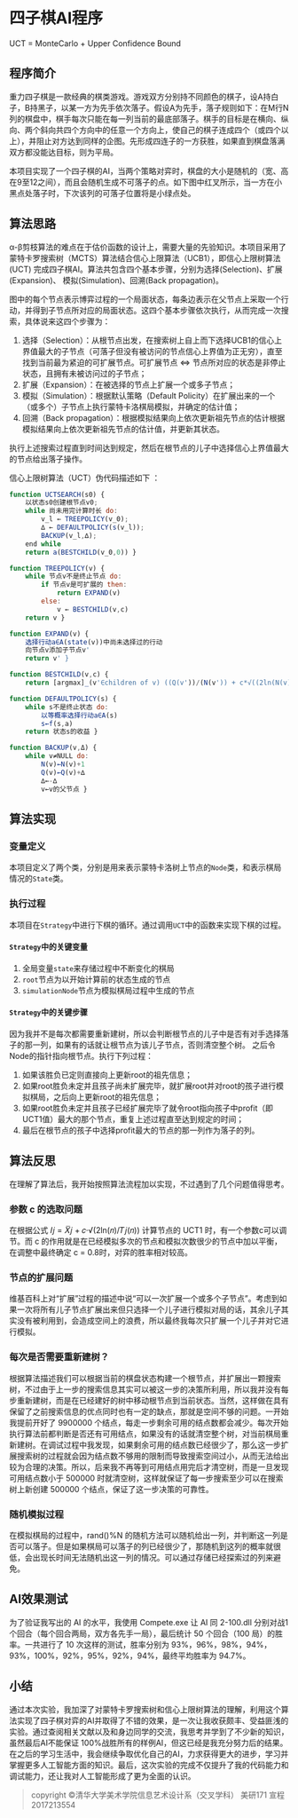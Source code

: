 # 四子棋AI程序
UCT = MonteCarlo + Upper Confidence Bound

## 程序简介
重力四子棋是一款经典的棋类游戏。游戏双方分别持不同颜色的棋子，设A持白子，B持黑子，以某一方为先手依次落子。假设A为先手，落子规则如下：在M行N列的棋盘中，棋手每次只能在每一列当前的最底部落子。棋手的目标是在横向、纵向、两个斜向共四个方向中的任意一个方向上，使自己的棋子连成四个（或四个以上），并阻止对方达到同样的企图。先形成四连子的一方获胜，如果直到棋盘落满双方都没能达目标，则为平局。

本项目实现了一个四子棋的AI，当两个策略对弈时，棋盘的大小是随机的（宽、高在9至12之间），而且会随机生成不可落子的点。如下图中红叉所示，当一方在小黑点处落子时，下次该列的可落子位置将是小绿点处。

## 算法思路
α-β剪枝算法的难点在于估价函数的设计上，需要大量的先验知识。本项目采用了蒙特卡罗搜索树（MCTS）算法结合信心上限算法（UCB1），即信心上限树算法 (UCT) 完成四子棋AI。算法共包含四个基本步骤，分别为选择(Selection)、扩展(Expansion)、 模拟(Simulation)、回溯(Back propagation)。

图中的每个节点表示博弈过程的一个局面状态，每条边表示在父节点上采取一个行动，并得到子节点所对应的局面状态。这四个基本步骤依次执行，从而完成一次搜索，具体说来这四个步骤为：
1. 选择（Selection）：从根节点出发，在搜索树上自上而下选择UCB1的信心上界值最大的子节点（可落子但没有被访问的节点信心上界值为正无穷），直至找到当前最为紧迫的可扩展节点。可扩展节点 ⇔ 节点所对应的状态是非停止状态，且拥有未被访问过的子节点；
2. 扩展（Expansion）：在被选择的节点上扩展一个或多子节点；
3. 模拟（Simulation）：根据默认策略（Default Policity）在扩展出来的一个（或多个）子节点上执行蒙特卡洛棋局模拟，并确定的估计值；
4. 回溯（Back propagation）：根据模拟结果向上依次更新祖先节点的估计根据模拟结果向上依次更新祖先节点的估计值，并更新其状态。

执行上述搜索过程直到时间达到规定，然后在根节点的儿子中选择信心上界值最大的节点给出落子操作。

信心上限树算法（UCT）伪代码描述如下 ：
``` javascript
function UCTSEARCH(s0) {
    以状态s0创建根节点v0;
    while 尚未用完计算时长 do:
        v_l ← TREEPOLICY(v_0);
        ∆ ← DEFAULTPOLICY(s(v_l));
        BACKUP(v_l,∆);
    end while
    return a(BESTCHILD(v_0,0)) }

function TREEPOLICY(v) {
    while 节点v不是终止节点 do:
        if 节点v是可扩展的 then:
            return EXPAND(v)
        else:
            v ← BESTCHILD(v,c)
    return v }

function EXPAND(v) {
    选择行动a∈A(state(v))中尚未选择过的行动
    向节点v添加子节点v'
    return v' }

function BESTCHILD(v,c) {
    return [argmax]_(v'∈children of v) ((Q(v'))/(N(v')) + c*√((2ln(N(v)))/(N(v')))) }

function DEFAULTPOLICY(s) {
    while s不是终止状态 do:
        以等概率选择行动a∈A(s)
        s←f(s,a)
    return 状态s的收益 }

function BACKUP(v,Δ) {
    while v≠NULL do:
        N(v)←N(v)+1
        Q(v)←Q(v)+∆
        ∆←-∆
        v←v的父节点 }
```

## 算法实现

### 变量定义
本项目定义了两个类，分别是用来表示蒙特卡洛树上节点的```Node```类，和表示棋局情况的```State```类。

### 执行过程
本项目在```Strategy```中进行下棋的循环。通过调用```UCT```中的函数来实现下棋的过程。

#### ```Strategy```中的关键变量
1. 全局变量```state```来存储过程中不断变化的棋局
2. ```root```节点为以开始计算前的状态生成的节点
3. ```simulationNode```节点为模拟棋局过程中生成的节点

#### ```Strategy```中的关键步骤
因为我并不是每次都需要重新建树，所以会判断根节点的儿子中是否有对手选择落子的那一列，如果有的话就让根节点为该儿子节点，否则清空整个树。
之后令Node的指针指向根节点。执行下列过程：
1. 如果该胜负已定则直接向上更新root的祖先信息； 
2. 如果root胜负未定并且孩子尚未扩展完毕，就扩展root并对root的孩子进行模拟棋局，之后向上更新root的祖先信息；
3. 如果root胜负未定并且孩子已经扩展完毕了就令root指向孩子中profit（即UCT1值）最大的那个节点，重复上述过程直至达到规定的时间；
4. 最后在根节点的孩子中选择profit最大的节点的那一列作为落子的列。

## 算法反思
在理解了算法后，我开始按照算法流程加以实现，不过遇到了几个问题值得思考。

### 参数 c 的选取问题
在根据公式 𝐼𝑗 = 𝑋̅𝑗 + 𝑐·√(2ln(𝑛)/𝑇𝑗(𝑛)) 计算节点的 UCT1 时，有一个参数c可以调节。而 c 的作用就是在已经模拟多次的节点和模拟次数很少的节点中加以平衡，在调整中最终确定 c = 0.8时，对弈的胜率相对较高。

### 节点的扩展问题
维基百科上对“扩展”过程的描述中说“可以一次扩展一个或多个子节点”。考虑到如果一次将所有儿子节点扩展出来但只选择一个儿子进行模拟对局的话，其余儿子其实没有被利用到，会造成空间上的浪费，所以最终我每次只扩展一个儿子并对它进行模拟。

### 每次是否需要重新建树？
根据算法描述我们可以根据当前的棋盘状态构建一个根节点，并扩展出一颗搜索树，不过由于上一步的搜索信息其实可以被这一步的决策所利用，所以我并没有每步重新建树，而是在已经建好的树中移动根节点到当前状态。当然，这样做在具有保留了之前搜索信息的优点同时也有一定的缺点，那就是空间不够的问题。一开始我提前开好了 9900000 个结点，每走一步剩余可用的结点数都会减少。每次开始执行算法前都判断是否还有可用结点，如果没有的话就清空整个树，对当前棋局重新建树。在调试过程中我发现，如果剩余可用的结点数已经很少了，那么这一步扩展搜索树的过程就会因为结点数不够用的限制而导致搜索空间过小，从而无法给出较为合理的决策。所以，后来我不再等到可用结点用完后才清空树，而是一旦发现可用结点数小于 500000 时就清空树，这样就保证了每一步搜索至少可以在搜索树上新创建 500000 个结点，保证了这一步决策的可靠性。

### 随机模拟过程
在模拟棋局的过程中，rand()%N 的随机方法可以随机给出一列，并判断这一列是否可以落子。但是如果棋局可以落子的列已经很少了，那随机到这列的概率就很低，会出现长时间无法随机出这一列的情况。可以通过存储已经探索过的列来避免。

## AI效果测试
为了验证我写出的 AI 的水平，我使用 Compete.exe 让 AI 同 2-100.dll 分别对战1个回合（每个回合两局，双方各先手一局），最后统计 50 个回合（100 局）的胜率。一共进行了 10 次这样的测试，胜率分别为 93%，96%，98%，94%，93%，100%，92%，95%，92%，94%，最终平均胜率为 94.7%。

## 小结
通过本次实验，我加深了对蒙特卡罗搜索树和信心上限树算法的理解，利用这个算法实现了四子棋对弈的AI并取得了不错的效果，是一次让我收获颇丰、受益匪浅的实验。通过查阅相关文献以及和身边同学的交流，我思考并学到了不少新的知识，虽然最后AI不能保证 100%战胜所有的样例AI，但这已经是我充分努力后的结果。在之后的学习生活中，我会继续争取优化自己的AI，力求获得更大的进步，学习并掌握更多人工智能方面的知识。最后，这次实验的完成不仅提升了我的代码能力和调试能力，还让我对人工智能形成了更为全面的认识。

> copyright ©️清华大学美术学院信息艺术设计系（交叉学科） 美研171 宣程 2017213554
